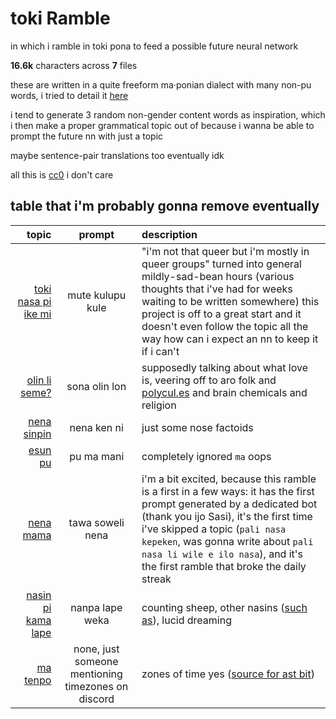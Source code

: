 # toki Ramble
in which i ramble in toki pona to feed a possible future neural network

**<!--sizestart-->16.6<!--sizeend-->k** characters across **<!--countstart-->7<!--countend-->** files

these are written in a quite freeform ma·ponian dialect with many non-pu words, i tried to detail it [here](https://github.com/Sobsz/toki-pona/blob/master/kita.md)

i tend to generate 3 random non-gender content words as inspiration, which i then make a proper grammatical topic out of because i wanna be able to prompt the future nn with just a topic

maybe sentence-pair translations too eventually idk

all this is [cc0](LICENSE) i don't care

## table that i'm probably gonna remove eventually

| topic | prompt | description |
|-:|:-:|:-|
| [toki nasa pi ike mi](toki/toki%20nasa%20pi%20ike%20mi.txt) | mute kulupu kule | "i'm not that queer but i'm mostly in queer groups" turned into general mildly-sad-bean hours (various thoughts that i've had for weeks waiting to be written somewhere) this project is off to a great start and it doesn't even follow the topic all the way how can i expect an nn to keep it if i can't |
| [olin li seme?](toki/olin%20li%20seme.txt) | sona olin lon | supposedly talking about what love is, veering off to aro folk and [polycul.es](https://polycul.es/) and brain chemicals and religion |
| [nena sinpin](toki/nena%20sinpin.txt) | nena ken ni | just some nose factoids |
| [esun pu](toki/esun%20pu.txt) | pu ma mani | completely ignored `ma` oops |
| [nena mama](toki/nena%20mama.txt) | tawa soweli nena | i'm a bit excited, because this ramble is a first in a few ways: it has the first prompt generated by a dedicated bot (thank you ijo Sasi), it's the first time i've skipped a topic (`pali nasa kepeken`, was gonna write about `pali nasa li wile e ilo nasa`), and it's the first ramble that broke the daily streak |
| [nasin pi kama lape](toki/nasin%20pi%20kama%20lape.txt) | nanpa lape weka | counting sheep, other nasins ([such as](https://thatsleepguy.com/master-the-us-military-sleep-technique-the-easy-way/)), lucid dreaming |
| [ma tenpo](toki/ma%20tenpo.txt) | none, just someone mentioning timezones on discord | zones of time yes ([source for ast bit](https://www.reddit.com/r/Android/comments/9q3gyw/millions_wake_up_one_hour_earlier_in_brazil_due/e86dfuz/)) |
